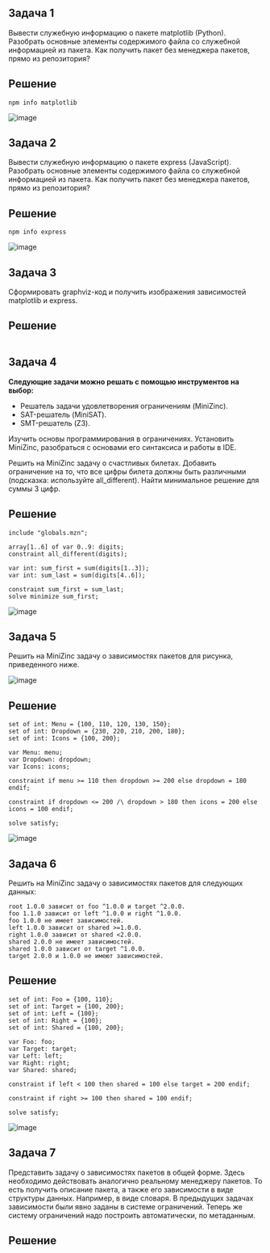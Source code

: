 ## Задача 1

Вывести служебную информацию о пакете matplotlib (Python). Разобрать основные элементы содержимого файла со служебной информацией из пакета. Как получить пакет без менеджера пакетов, прямо из репозитория?

## Решение

```
npm info matplotlib
```

![image](https://github.com/user-attachments/assets/33f75bec-8254-4f33-86e2-368d1aea172a)

## Задача 2

Вывести служебную информацию о пакете express (JavaScript). Разобрать основные элементы содержимого файла со служебной информацией из пакета. Как получить пакет без менеджера пакетов, прямо из репозитория?

## Решение

```
npm info express
```

![image](https://github.com/user-attachments/assets/3bbd8a19-a1df-4450-a7b7-42793d54e536)

## Задача 3

Сформировать graphviz-код и получить изображения зависимостей matplotlib и express.

## Решение

```

```

## Задача 4

**Следующие задачи можно решать с помощью инструментов на выбор:**

* Решатель задачи удовлетворения ограничениям (MiniZinc).
* SAT-решатель (MiniSAT).
* SMT-решатель (Z3).

Изучить основы программирования в ограничениях. Установить MiniZinc, разобраться с основами его синтаксиса и работы в IDE.

Решить на MiniZinc задачу о счастливых билетах. Добавить ограничение на то, что все цифры билета должны быть различными (подсказка: используйте all_different). Найти минимальное решение для суммы 3 цифр.

## Решение

```
include "globals.mzn";

array[1..6] of var 0..9: digits;
constraint all_different(digits);

var int: sum_first = sum(digits[1..3]);
var int: sum_last = sum(digits[4..6]);

constraint sum_first = sum_last;
solve minimize sum_first;
```

![image](https://github.com/user-attachments/assets/76fd72b5-d90c-4715-a59d-29679d4bb222)

## Задача 5

Решить на MiniZinc задачу о зависимостях пакетов для рисунка, приведенного ниже.

![image](https://github.com/user-attachments/assets/01860fbd-3c59-4ee8-97e7-7c3fdbc56339)

## Решение

```
set of int: Menu = {100, 110, 120, 130, 150};
set of int: Dropdown = {230, 220, 210, 200, 180};
set of int: Icons = {100, 200};

var Menu: menu;
var Dropdown: dropdown;
var Icons: icons;

constraint if menu >= 110 then dropdown >= 200 else dropdown = 180 endif;

constraint if dropdown <= 200 /\ dropdown > 180 then icons = 200 else icons = 100 endif;

solve satisfy;
```

![image](https://github.com/user-attachments/assets/2b08afb5-b074-47eb-8315-ccbed608161a)

## Задача 6

Решить на MiniZinc задачу о зависимостях пакетов для следующих данных:

```
root 1.0.0 зависит от foo ^1.0.0 и target ^2.0.0.
foo 1.1.0 зависит от left ^1.0.0 и right ^1.0.0.
foo 1.0.0 не имеет зависимостей.
left 1.0.0 зависит от shared >=1.0.0.
right 1.0.0 зависит от shared <2.0.0.
shared 2.0.0 не имеет зависимостей.
shared 1.0.0 зависит от target ^1.0.0.
target 2.0.0 и 1.0.0 не имеют зависимостей.
```

## Решение

```
set of int: Foo = {100, 110};
set of int: Target = {100, 200};
set of int: Left = {100};
set of int: Right = {100};
set of int: Shared = {100, 200};

var Foo: foo;
var Target: target;
var Left: left;
var Right: right;
var Shared: shared;

constraint if left < 100 then shared = 100 else target = 200 endif;

constraint if right >= 100 then shared = 100 endif;

solve satisfy;
```

![image](https://github.com/user-attachments/assets/5c9d2505-111f-415e-94c8-a13ae7329b70)

## Задача 7

Представить задачу о зависимостях пакетов в общей форме. Здесь необходимо действовать аналогично реальному менеджеру пакетов. То есть получить описание пакета, а также его зависимости в виде структуры данных. Например, в виде словаря. В предыдущих задачах зависимости были явно заданы в системе ограничений. Теперь же систему ограничений надо построить автоматически, по метаданным.

## Решение

```

```
